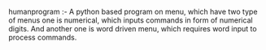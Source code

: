 humanprogram :-  A python based program on menu, which have two type of menus one is numerical, which inputs commands in form of numerical digits. And another one is word driven menu, which requires word input to process commands.
